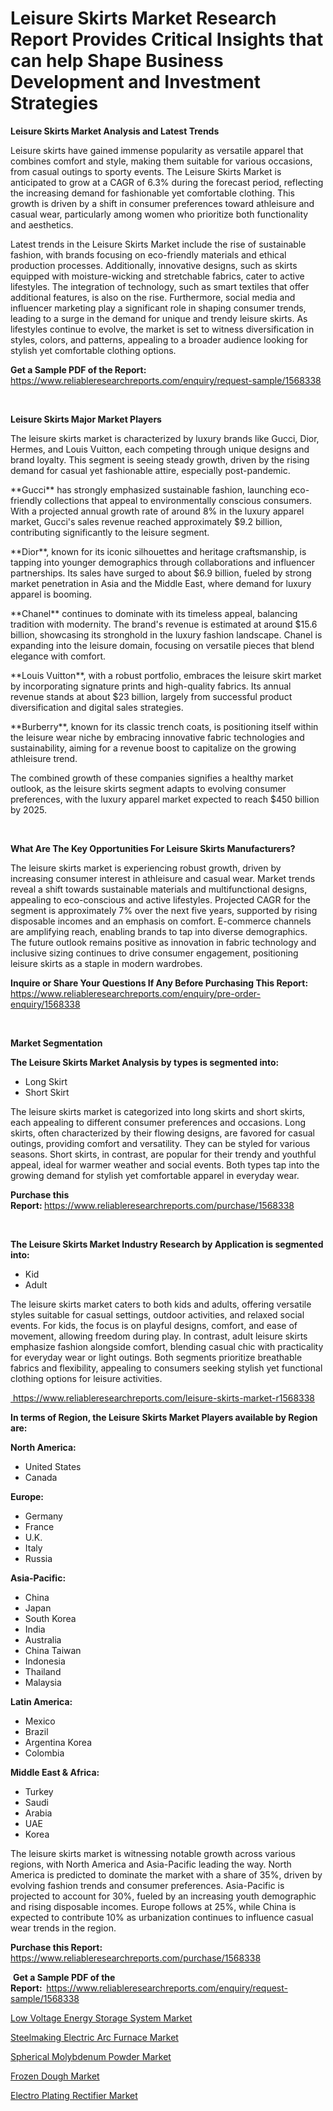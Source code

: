 <p><h1>Leisure Skirts Market Research Report Provides Critical Insights that can help Shape Business Development and Investment Strategies</h1></p><p><strong>Leisure Skirts Market Analysis and Latest Trends</strong></p>
<p><p>Leisure skirts have gained immense popularity as versatile apparel that combines comfort and style, making them suitable for various occasions, from casual outings to sporty events. The Leisure Skirts Market is anticipated to grow at a CAGR of 6.3% during the forecast period, reflecting the increasing demand for fashionable yet comfortable clothing. This growth is driven by a shift in consumer preferences toward athleisure and casual wear, particularly among women who prioritize both functionality and aesthetics.</p><p>Latest trends in the Leisure Skirts Market include the rise of sustainable fashion, with brands focusing on eco-friendly materials and ethical production processes. Additionally, innovative designs, such as skirts equipped with moisture-wicking and stretchable fabrics, cater to active lifestyles. The integration of technology, such as smart textiles that offer additional features, is also on the rise. Furthermore, social media and influencer marketing play a significant role in shaping consumer trends, leading to a surge in the demand for unique and trendy leisure skirts. As lifestyles continue to evolve, the market is set to witness diversification in styles, colors, and patterns, appealing to a broader audience looking for stylish yet comfortable clothing options.</p></p>
<p><strong>Get a Sample PDF of the Report:&nbsp;</strong> <a href="https://www.reliableresearchreports.com/enquiry/request-sample/1568338?utm_campaign=40&utm_medium=2&utm_source=Github&utm_content=ia&utm_term=19102024&utm_id=leisure-skirts">https://www.reliableresearchreports.com/enquiry/request-sample/1568338</a></p>
<p>&nbsp;</p>
<p><strong>Leisure Skirts Major Market Players</strong></p>
<p><p>The leisure skirts market is characterized by luxury brands like Gucci, Dior, Hermes, and Louis Vuitton, each competing through unique designs and brand loyalty. This segment is seeing steady growth, driven by the rising demand for casual yet fashionable attire, especially post-pandemic.</p><p>**Gucci** has strongly emphasized sustainable fashion, launching eco-friendly collections that appeal to environmentally conscious consumers. With a projected annual growth rate of around 8% in the luxury apparel market, Gucci's sales revenue reached approximately $9.2 billion, contributing significantly to the leisure segment.</p><p>**Dior**, known for its iconic silhouettes and heritage craftsmanship, is tapping into younger demographics through collaborations and influencer partnerships. Its sales have surged to about $6.9 billion, fueled by strong market penetration in Asia and the Middle East, where demand for luxury apparel is booming.</p><p>**Chanel** continues to dominate with its timeless appeal, balancing tradition with modernity. The brand's revenue is estimated at around $15.6 billion, showcasing its stronghold in the luxury fashion landscape. Chanel is expanding into the leisure domain, focusing on versatile pieces that blend elegance with comfort.</p><p>**Louis Vuitton**, with a robust portfolio, embraces the leisure skirt market by incorporating signature prints and high-quality fabrics. Its annual revenue stands at about $23 billion, largely from successful product diversification and digital sales strategies.</p><p>**Burberry**, known for its classic trench coats, is positioning itself within the leisure wear niche by embracing innovative fabric technologies and sustainability, aiming for a revenue boost to capitalize on the growing athleisure trend.</p><p>The combined growth of these companies signifies a healthy market outlook, as the leisure skirts segment adapts to evolving consumer preferences, with the luxury apparel market expected to reach $450 billion by 2025.</p></p>
<p>&nbsp;</p>
<p><strong>What Are The Key Opportunities For Leisure Skirts Manufacturers?</strong></p>
<p><p>The leisure skirts market is experiencing robust growth, driven by increasing consumer interest in athleisure and casual wear. Market trends reveal a shift towards sustainable materials and multifunctional designs, appealing to eco-conscious and active lifestyles. Projected CAGR for the segment is approximately 7% over the next five years, supported by rising disposable incomes and an emphasis on comfort. E-commerce channels are amplifying reach, enabling brands to tap into diverse demographics. The future outlook remains positive as innovation in fabric technology and inclusive sizing continues to drive consumer engagement, positioning leisure skirts as a staple in modern wardrobes.</p></p>
<p><strong>Inquire or Share Your Questions If Any Before Purchasing This Report:</strong> <a href="https://www.reliableresearchreports.com/enquiry/pre-order-enquiry/1568338?utm_campaign=40&utm_medium=2&utm_source=Github&utm_content=ia&utm_term=19102024&utm_id=leisure-skirts">https://www.reliableresearchreports.com/enquiry/pre-order-enquiry/1568338</a></p>
<p>&nbsp;</p>
<p><strong>Market Segmentation</strong></p>
<p><strong>The Leisure Skirts Market Analysis by types is segmented into:</strong></p>
<p><ul><li>Long Skirt</li><li>Short Skirt</li></ul></p>
<p><p>The leisure skirts market is categorized into long skirts and short skirts, each appealing to different consumer preferences and occasions. Long skirts, often characterized by their flowing designs, are favored for casual outings, providing comfort and versatility. They can be styled for various seasons. Short skirts, in contrast, are popular for their trendy and youthful appeal, ideal for warmer weather and social events. Both types tap into the growing demand for stylish yet comfortable apparel in everyday wear.</p></p>
<p><strong>Purchase this Report:&nbsp;</strong><a href="https://www.reliableresearchreports.com/purchase/1568338?utm_campaign=40&utm_medium=2&utm_source=Github&utm_content=ia&utm_term=19102024&utm_id=leisure-skirts">https://www.reliableresearchreports.com/purchase/1568338</a></p>
<p>&nbsp;</p>
<p><strong>The Leisure Skirts Market Industry Research by Application is segmented into:</strong></p>
<p><ul><li>Kid</li><li>Adult</li></ul></p>
<p><p>The leisure skirts market caters to both kids and adults, offering versatile styles suitable for casual settings, outdoor activities, and relaxed social events. For kids, the focus is on playful designs, comfort, and ease of movement, allowing freedom during play. In contrast, adult leisure skirts emphasize fashion alongside comfort, blending casual chic with practicality for everyday wear or light outings. Both segments prioritize breathable fabrics and flexibility, appealing to consumers seeking stylish yet functional clothing options for leisure activities.</p></p>
<p><a href="https://www.reliableresearchreports.com/leisure-skirts-market-r1568338?utm_campaign=40&utm_medium=2&utm_source=Github&utm_content=ia&utm_term=19102024&utm_id=leisure-skirts">&nbsp;https://www.reliableresearchreports.com/leisure-skirts-market-r1568338</a></p>
<p><strong>In terms of Region, the Leisure Skirts Market Players available by Region are:</strong></p>
<p>
    <p> <strong> North America: </strong>
        <ul>
            <li>United States</li>
            <li>Canada</li>
        </ul>
        </p> 
    <p> <strong> Europe: </strong>
        <ul>
            <li>Germany</li>
            <li>France</li>
            <li>U.K.</li>
            <li>Italy</li>
            <li>Russia</li>
        </ul>
        </p> 
    <p> <strong> Asia-Pacific: </strong>
        <ul>
            <li>China</li>
            <li>Japan</li>
            <li>South Korea</li>
            <li>India</li>
            <li>Australia</li>
            <li>China Taiwan</li>
            <li>Indonesia</li>
            <li>Thailand</li>
            <li>Malaysia</li>
        </ul>
        </p> 
    <p> <strong> Latin America: </strong>
        <ul>
            <li>Mexico</li>
            <li>Brazil</li>
            <li>Argentina Korea</li>
            <li>Colombia</li>
        </ul>
        </p> 
    <p> <strong> Middle East & Africa: </strong>
        <ul>
            <li>Turkey</li>
            <li>Saudi</li>
            <li>Arabia</li>
            <li>UAE</li>
            <li>Korea</li>
        </ul>
    </p>
    </p>
<p><p>The leisure skirts market is witnessing notable growth across various regions, with North America and Asia-Pacific leading the way. North America is predicted to dominate the market with a share of 35%, driven by evolving fashion trends and consumer preferences. Asia-Pacific is projected to account for 30%, fueled by an increasing youth demographic and rising disposable incomes. Europe follows at 25%, while China is expected to contribute 10% as urbanization continues to influence casual wear trends in the region.</p></p>
<p><strong>Purchase this Report: </strong><a href="https://www.reliableresearchreports.com/purchase/1568338?utm_campaign=40&utm_medium=2&utm_source=Github&utm_content=ia&utm_term=19102024&utm_id=leisure-skirts">https://www.reliableresearchreports.com/purchase/1568338</a></p>
<p>&nbsp;<strong>Get a Sample PDF of the Report:&nbsp;&nbsp;</strong><a href="https://www.reliableresearchreports.com/enquiry/request-sample/1568338?utm_campaign=40&utm_medium=2&utm_source=Github&utm_content=ia&utm_term=19102024&utm_id=leisure-skirts">https://www.reliableresearchreports.com/enquiry/request-sample/1568338</a></p>
<p><strong></strong></p>
<p><p><a href="https://www.linkedin.com/pulse/surfing-low-voltage-energy-storage-system-wave-riding-market-ulpye?utm_campaign=40&utm_medium=2&utm_source=Github&utm_content=ia&utm_term=19102024&utm_id=leisure-skirts">Low Voltage Energy Storage System Market</a></p><p><a href="https://issuu.com/reportprime-2/docs/steelmaking-electric-arc-furnace-ma_0bbed6bb88e19c?utm_campaign=40&utm_medium=2&utm_source=Github&utm_content=ia&utm_term=19102024&utm_id=leisure-skirts">Steelmaking Electric Arc Furnace Market</a></p><p><a href="https://github.com/alespiliffe/Market-Research-Report-List-1/blob/main/spherical-molybdenum-powder-market.md?utm_campaign=40&utm_medium=2&utm_source=Github&utm_content=ia&utm_term=19102024&utm_id=leisure-skirts">Spherical Molybdenum Powder Market</a></p><p><a href="https://www.linkedin.com/pulse/frozen-dough-market-navigating-challenges-unlocking-potential-dgplc?utm_campaign=40&utm_medium=2&utm_source=Github&utm_content=ia&utm_term=19102024&utm_id=leisure-skirts">Frozen Dough Market</a></p><p><a href="https://issuu.com/reportprime-2/docs/electro-plating-rectifier-market-si_87fd16ef65f061?utm_campaign=40&utm_medium=2&utm_source=Github&utm_content=ia&utm_term=19102024&utm_id=leisure-skirts">Electro Plating Rectifier Market</a></p></p>